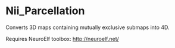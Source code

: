 # Nii_Parcellation
Converts 3D maps containing mutually exclusive submaps into 4D.

Requires NeuroElf toolbox: http://neuroelf.net/
